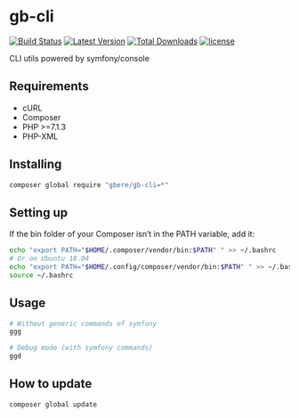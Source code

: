 gb-cli
======

[![Build Status](https://img.shields.io/travis/gbere/gb-cli/master.svg?longCache=true&style=for-the-badge)](https://travis-ci.org/gbere/gb-cli)
[![Latest Version](https://img.shields.io/github/release/gbere/gb-cli.svg?longCache=true&style=for-the-badge)](https://github.com/gbere/gb-cli/releases)
[![Total Downloads](https://img.shields.io/packagist/dt/gbere/gb-cli.svg?longCache=true&style=for-the-badge)](https://packagist.org/packages/gbere/gb-cli)
[![license](https://img.shields.io/github/license/mashape/apistatus.svg?longCache=true&style=for-the-badge)](https://en.wikipedia.org/wiki/MIT_License)

CLI utils powered by symfony/console

## Requirements

- cURL
- Composer
- PHP >=7.1.3
- PHP-XML

## Installing

```bash
composer global require "gbere/gb-cli=*"
```

## Setting up

If the bin folder of your Composer isn’t in the PATH variable, add it:

```bash
echo "export PATH="$HOME/.composer/vendor/bin:$PATH" " >> ~/.bashrc
# Or on Ubuntu 18.04
echo "export PATH="$HOME/.config/composer/vendor/bin:$PATH" " >> ~/.bashrc
source ~/.bashrc
```

## Usage

```bash
# Without generic commands of symfony
ggg

# Debug mode (with symfony commands)
ggd
```
## How to update

````bash
composer global update
````